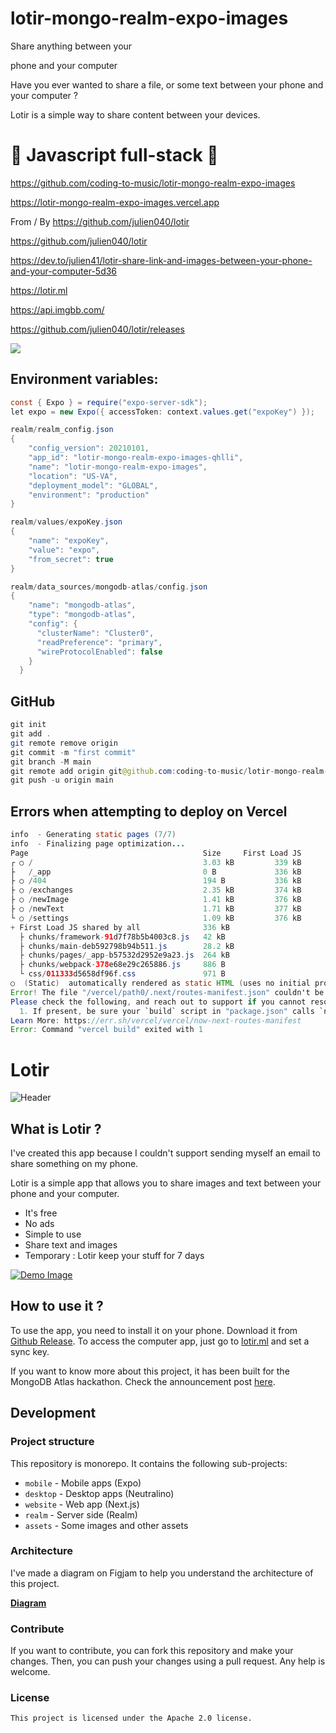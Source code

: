 # lotir-mongo-realm-expo-images

Share anything between your

phone and your computer

Have you ever wanted to share a file, or some text between your phone and your computer ?

Lotir is a simple way to share content between your devices.

# 🚀 Javascript full-stack 🚀

https://github.com/coding-to-music/lotir-mongo-realm-expo-images

https://lotir-mongo-realm-expo-images.vercel.app

From / By https://github.com/julien040/lotir

https://github.com/julien040/lotir

https://dev.to/julien41/lotir-share-link-and-images-between-your-phone-and-your-computer-5d36

https://lotir.ml

https://api.imgbb.com/

https://github.com/julien040/lotir/releases

![](https://raw.githubusercontent.com/julien040/lotir/master/assets/Architecture%20Scheme.png)

## Environment variables:

```java
const { Expo } = require("expo-server-sdk");
let expo = new Expo({ accessToken: context.values.get("expoKey") });

realm/realm_config.json
{
    "config_version": 20210101,
    "app_id": "lotir-mongo-realm-expo-images-qhlli",
    "name": "lotir-mongo-realm-expo-images",
    "location": "US-VA",
    "deployment_model": "GLOBAL",
    "environment": "production"
}

realm/values/expoKey.json
{
    "name": "expoKey",
    "value": "expo",
    "from_secret": true
}

realm/data_sources/mongodb-atlas/config.json
{
    "name": "mongodb-atlas",
    "type": "mongodb-atlas",
    "config": {
      "clusterName": "Cluster0",
      "readPreference": "primary",
      "wireProtocolEnabled": false
    }
  }

```

## GitHub

```java
git init
git add .
git remote remove origin
git commit -m "first commit"
git branch -M main
git remote add origin git@github.com:coding-to-music/lotir-mongo-realm-expo-images.git
git push -u origin main
```

## Errors when attempting to deploy on Vercel

```java
info  - Generating static pages (7/7)
info  - Finalizing page optimization...
Page                                       Size     First Load JS
┌ ○ /                                      3.03 kB         339 kB
├   /_app                                  0 B             336 kB
├ ○ /404                                   194 B           336 kB
├ ○ /exchanges                             2.35 kB         374 kB
├ ○ /newImage                              1.41 kB         376 kB
├ ○ /newText                               1.71 kB         377 kB
└ ○ /settings                              1.09 kB         376 kB
+ First Load JS shared by all              336 kB
  ├ chunks/framework-91d7f78b5b4003c8.js   42 kB
  ├ chunks/main-deb592798b94b511.js        28.2 kB
  ├ chunks/pages/_app-b57532d2952e9a23.js  264 kB
  ├ chunks/webpack-378e68e29c265886.js     886 B
  └ css/011333d5658df96f.css               971 B
○  (Static)  automatically rendered as static HTML (uses no initial props)
Error! The file "/vercel/path0/.next/routes-manifest.json" couldn't be found. This is normally caused by a misconfiguration in your project.
Please check the following, and reach out to support if you cannot resolve the problem:
  1. If present, be sure your `build` script in "package.json" calls `next build`.  2. Navigate to your project's settings in the Vercel dashboard, and verify that the "Build Command" is not overridden, or that it calls `next build`.  3. Navigate to your project's settings in the Vercel dashboard, and verify that the "Output Directory" is not overridden. Note that `next export` does **not** require you change this setting, even if you customize the `next export` output directory.
Learn More: https://err.sh/vercel/vercel/now-next-routes-manifest
Error: Command "vercel build" exited with 1
```

# Lotir

![Header](https://raw.githubusercontent.com/julien040/lotir/master/assets/Github%20header.png)

## What is Lotir ?

I've created this app because I couldn't support sending myself an email to share something on my phone.

Lotir is a simple app that allows you to share images and text between your phone and your computer.

- It's free
- No ads
- Simple to use
- Share text and images
- Temporary : Lotir keep your stuff for 7 days

[![Demo Image](https://img.youtube.com/vi/48bThHfEfug/0.jpg)](https://www.youtube.com/watch?v=48bThHfEfug "Lotir - Text sharing demo")

## How to use it ?

To use the app, you need to install it on your phone. Download it from [Github Release](https://github.com/julien040/lotir/releases). To access the computer app, just go to [lotir.ml](https://lotir.ml) and set a sync key.

If you want to know more about this project, it has been built for the MongoDB Atlas hackathon. Check the announcement post [here](https://dev.to/julien41/lotir-share-link-and-images-between-your-phone-and-your-computer-5d36).

## Development

### Project structure

This repository is monorepo. It contains the following sub-projects:

- `mobile` - Mobile apps (Expo)
- `desktop` - Desktop apps (Neutralino)
- `website` - Web app (Next.js)
- `realm` - Server side (Realm)
- `assets` - Some images and other assets

### Architecture

I've made a diagram on Figjam to help you understand the architecture of this project.

[**Diagram**](https://raw.githubusercontent.com/julien040/lotir/master/assets/Architecture%20Scheme.png)

### Contribute

If you want to contribute, you can fork this repository and make your changes. Then, you can push your changes using a pull request. Any help is welcome.

### License

    This project is licensed under the Apache 2.0 license.
